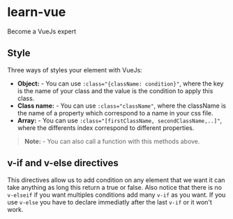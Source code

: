 # learn-vue
Become a VueJs expert

## Style
Three ways of styles your element with VueJs:
- **Object:** - You can use `:class="{className: condition}"`, where the key is the name of your class and the value is the condition to apply this class.
- **Class name:** - You can use `:class="className"`, where the className is the name of a property which correspond to a name in your css file.
- **Array:** - You can use `:class="[firstClassName, secondClassName,..]"`, where the differents index correspond to different properties.
> **Note:** - You can also call a function with this methods above.

## v-if and v-else directives
This directives allow us to add condition on any element that we want it can take anything as long this return a true or false. Also notice that there is no `v-elseif` if you want multiples conditions add many `v-if` as you want. If you use `v-else` you have to declare immediatly after the last `v-if` or it won't work.